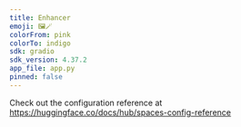 ```yaml
---
title: Enhancer
emoji: 🖼️🪄
colorFrom: pink
colorTo: indigo
sdk: gradio
sdk_version: 4.37.2
app_file: app.py
pinned: false
---
```


Check out the configuration reference at https://huggingface.co/docs/hub/spaces-config-reference
